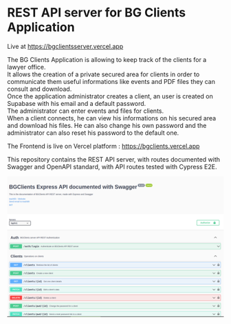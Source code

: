 # REST API server for BG Clients Application

Live at https://bgclientsserver.vercel.app

The BG Clients Application is allowing to keep track of the clients for a lawyer office.\
It allows the creation of a private secured area for clients in order to communicate them useful informations like events and PDF files they can consult and download.\
Once the application administrator creates a client, an user is created on Supabase with his email and a default password.\
The administrator can enter events and files for clients.\
When a client connects, he can view his informations on his secured area and download his files. He can also change his own password and the administrator can also reset his password to the default one.

The Frontend is live on Vercel platform : https://bgclients.vercel.app

This repository contains the REST API server, with routes documented with Swagger and OpenAPI standard, with API routes tested with Cypress E2E.

![Swagger Documentation ](Swagger_Doc.png)
